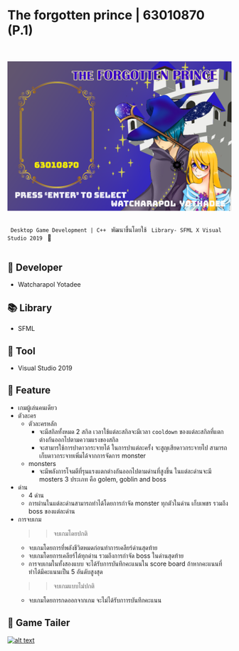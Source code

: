 # The forgotten prince | 63010870 (P.1)

<br><br> ![QON](https://github.com/WatcharapolxFa/GAME_SFML/blob/master/GAME_SFML/charecter/menu.png) <br><br>

`  Desktop Game Development | C++  `   พัฒนาขึ้นโดยใช้   `  Library- SFML X Visual Studio 2019  ` 👾 <br><br>

## 👾 Developer 

* Watcharapol Yotadee

## 📚 Library

* SFML

## 🔧 Tool 

* Visual Studio 2019

## 📄 Feature

* เกมผู้เล่นคนเดียว 
* ตัวละคร 
  - ตัวละครหลัก
    - จะมีสกิลทั้งหมด 2 สกิล เวลาใช้แต่ละสกิลจะมีเวลา ` cooldown ` ของแต่ละสกิลที่แตกต่างกันออกไปตามความแรงของสกิล
    - จะสามารใช้การปาดาวกระจายได้ ในการปาแต่ละครั้ง จะสูญเสียดาวกระจายไป สามารถเก็บดาวกระจายเพิ่มได้จากการจัดการ monster <br>
  - monsters
    - จะมีพลังการโจมตีที่รุนแรงแตกต่างกันออกไปตามด่านที่สูงขึ้น ในแต่ละด่านจะมี mosters 3 ประเภท คือ golem, goblin and boss <br>
* ด่าน
    - 4 ด่าน
    - การผ่านในแต่ละด่านสามารถทำได้โดยการกำจัด monster ทุกตัวในด่าน เก็บเพชร รวมถึง boss ของแต่ละด่าน
* การจบเกม
    >> จบเกมโดยปกติ
    - จบเกมโดยการที่พลังชีวิตหมดก่อนทำการเคลียร์ด่านสุดท้าย
    - จบเกมโดยการเคลียร์ได้ทุกด่าน รวมถึงการกำจัด boss ในด่านสุดท้าย
    - การจบเกมในทั้งสองแบบ จะได้รับการบันทึกคะแนนใน score board ถ้าหากคะแนนที่ทำได้มีคะแนนเป็น 5 อันดับสูงสุด
    >> จบเกมแบบไม่ปกติ
    - จบเกมโดยการกดออกจากเกม จะไม่ได้รับกาารบันทึกคะแนน

## 🎥 Game Tailer

[![alt text](https://github.com/radsadorn/Quest_of_Ninja/blob/master/QON.jpg?raw=true)](https://www.youtube.com/watch?v=zPIRKE5LVkM&t=12s)

<br> 
